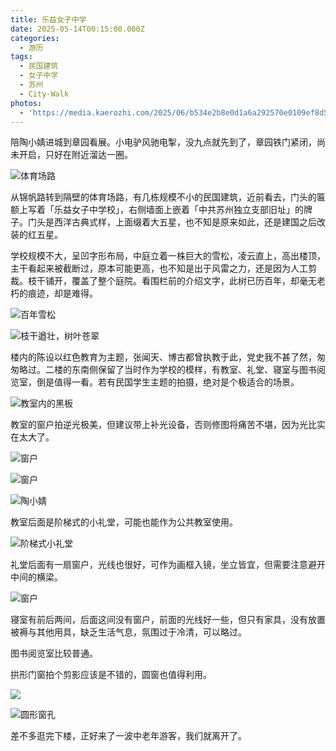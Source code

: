 ```yaml
---
title: 乐益女子中学
date: 2025-05-14T00:15:00.000Z
categories:
  - 游历
tags:
  - 民国建筑
  - 女子中学
  - 苏州
  - City-Walk
photos:
  - 'https://media.kaerozhi.com/2025/06/b534e2b8e0d1a6a292570e0109ef8d5d.webp'
---
```

陪陶小婧进城到章园看展。小电驴风驰电掣，没九点就先到了，章园铁门紧闭，尚未开启，只好在附近溜达一圈。

![体育场路](https://media.kaerozhi.com/2025/06/afe09251193e88552be01cbb8b8ecbeb.webp)

从锦帆路转到隔壁的体育场路，有几栋规模不小的民国建筑，近前看去，门头的匾额上写着「乐益女子中学校」，右侧墙面上嵌着「中共苏州独立支部旧址」的牌子。门头是西洋古典式样，上面缀着大五星，也不知是原来如此，还是建国之后改装的红五星。

学校规模不大，呈凹字形布局，中庭立着一株巨大的雪松，凌云直上，高出楼顶，主干看起来被截断过，原本可能更高，也不知是出于风雷之力，还是因为人工剪裁。枝干铺开，覆盖了整个庭院。看围栏前的介绍文字，此树已历百年，却毫无老朽的痕迹，却是难得。

![百年雪松](https://media.kaerozhi.com/2025/06/14f36893bce0885c3dce639ddc91d10b.webp)

![枝干遒壮，树叶苍翠](https://media.kaerozhi.com/2025/06/b534e2b8e0d1a6a292570e0109ef8d5d.webp)

楼内的陈设以红色教育为主题，张闻天、博古都曾执教于此，党史我不甚了然，匆匆略过。二楼的东南侧保留了当时作为学校的模样，有教室、礼堂、寝室与图书阅览室，倒是值得一看。若有民国学生主题的拍摄，绝对是个极适合的场景。

![教室内的黑板](https://media.kaerozhi.com/2025/06/ed54b1cd5f75984275c7b0fa06b450b2.webp)

教室的窗户拍逆光极美，但建议带上补光设备，否则修图将痛苦不堪，因为光比实在太大了。

![窗户](https://media.kaerozhi.com/2025/06/d66c6a0d91a8f40ed00972fad495ba19.webp)

![窗户](https://media.kaerozhi.com/2025/06/e869bfed7289816a77d5cbc2c7cfc9bf.webp)

![陶小婧](https://media.kaerozhi.com/2025/06/624096e6f9faef5da1462730d14305b8.webp)

教室后面是阶梯式的小礼堂，可能也能作为公共教室使用。

![阶梯式小礼堂](https://media.kaerozhi.com/2025/06/d8a84a6e0b3d154157ba91da69e1e9bd.webp)

礼堂后面有一扇窗户，光线也很好，可作为画框入镜，坐立皆宜，但需要注意避开中间的横梁。

![窗户](https://media.kaerozhi.com/2025/06/8883386120ae41c5ea88e222dd2b1fde.webp)

寝室有前后两间，后面这间没有窗户，前面的光线好一些，但只有家具，没有放置被褥与其他用具，缺乏生活气息，氛围过于冷清，可以略过。

图书阅览室比较普通。

拱形门窗拍个剪影应该是不错的，圆窗也值得利用。

![](https://media.kaerozhi.com/2025/06/1712980d921f87a66695273633c32930.webp)

![圆形窗孔](https://media.kaerozhi.com/2025/06/5d4f13a6b8eb55cb591f4ef94f673c4f.webp)

差不多逛完下楼，正好来了一波中老年游客，我们就离开了。
